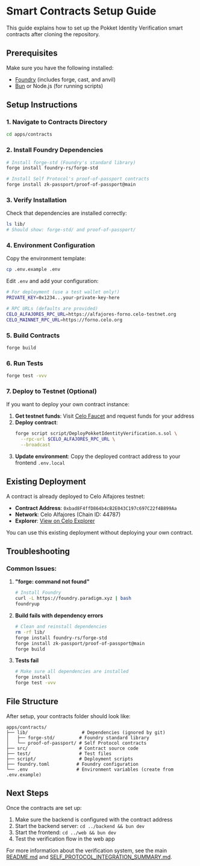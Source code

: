 # Smart Contracts Setup Guide

This guide explains how to set up the Pokket Identity Verification smart contracts after cloning the repository.

## Prerequisites

Make sure you have the following installed:
- [Foundry](https://book.getfoundry.sh/getting-started/installation) (includes forge, cast, and anvil)
- [Bun](https://bun.sh/) or Node.js (for running scripts)

## Setup Instructions

### 1. Navigate to Contracts Directory
```bash
cd apps/contracts
```

### 2. Install Foundry Dependencies
```bash
# Install forge-std (Foundry's standard library)
forge install foundry-rs/forge-std

# Install Self Protocol's proof-of-passport contracts
forge install zk-passport/proof-of-passport@main
```

### 3. Verify Installation
Check that dependencies are installed correctly:
```bash
ls lib/
# Should show: forge-std/ and proof-of-passport/
```

### 4. Environment Configuration

Copy the environment template:
```bash
cp .env.example .env
```

Edit `.env` and add your configuration:
```bash
# For deployment (use a test wallet only!)
PRIVATE_KEY=0x1234...your-private-key-here

# RPC URLs (defaults are provided)
CELO_ALFAJORES_RPC_URL=https://alfajores-forno.celo-testnet.org
CELO_MAINNET_RPC_URL=https://forno.celo.org
```

### 5. Build Contracts
```bash
forge build
```

### 6. Run Tests
```bash
forge test -vvv
```

### 7. Deploy to Testnet (Optional)

If you want to deploy your own contract instance:

1. **Get testnet funds**: Visit [Celo Faucet](https://faucet.celo.org/alfajores) and request funds for your address
2. **Deploy contract**:
   ```bash
   forge script script/DeployPokketIdentityVerification.s.sol \
     --rpc-url $CELO_ALFAJORES_RPC_URL \
     --broadcast
   ```
3. **Update environment**: Copy the deployed contract address to your frontend `.env.local`

## Existing Deployment

A contract is already deployed to Celo Alfajores testnet:
- **Contract Address**: `0xbad8F4ffD864b4cB2E043C197c697C22f4B899Aa`
- **Network**: Celo Alfajores (Chain ID: 44787)
- **Explorer**: [View on Celo Explorer](https://explorer.celo.org/alfajores/address/0xbad8F4ffD864b4cB2E043C197c697C22f4B899Aa)

You can use this existing deployment without deploying your own contract.

## Troubleshooting

### Common Issues:

1. **"forge: command not found"**
   ```bash
   # Install Foundry
   curl -L https://foundry.paradigm.xyz | bash
   foundryup
   ```

2. **Build fails with dependency errors**
   ```bash
   # Clean and reinstall dependencies
   rm -rf lib/
   forge install foundry-rs/forge-std
   forge install zk-passport/proof-of-passport@main
   forge build
   ```

3. **Tests fail**
   ```bash
   # Make sure all dependencies are installed
   forge install
   forge test -vvv
   ```

## File Structure

After setup, your contracts folder should look like:
```
apps/contracts/
├── lib/                    # Dependencies (ignored by git)
│   ├── forge-std/         # Foundry standard library
│   └── proof-of-passport/ # Self Protocol contracts
├── src/                   # Contract source code
├── test/                  # Test files
├── script/                # Deployment scripts
├── foundry.toml          # Foundry configuration
└── .env                  # Environment variables (create from .env.example)
```

## Next Steps

Once the contracts are set up:
1. Make sure the backend is configured with the contract address
2. Start the backend server: `cd ../backend && bun dev`
3. Start the frontend: `cd ../web && bun dev`
4. Test the verification flow in the web app

For more information about the verification system, see the main [README.md](../../README.md) and [SELF_PROTOCOL_INTEGRATION_SUMMARY.md](../../SELF_PROTOCOL_INTEGRATION_SUMMARY.md).